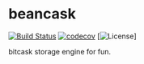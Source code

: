 # beancask

[![Build Status](https://travis-ci.org/waldoweng/beancask.svg?branch=r0.0.1)](https://travis-ci.org/waldoweng/beancask)
[![codecov](https://codecov.io/gh/waldoweng/beancask/branch/r0.0.1/graph/badge.svg)](https://codecov.io/gh/waldoweng/beancask)
[![License](https://img.shields.io/github/license/waldoweng/beancask)]

bitcask storage engine for fun.
